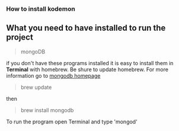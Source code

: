 ### How to install **kodemon**


## What you need to have installed to run the project

> mongoDB 

if you don't have these programs installed it is easy to install them in **Terminal** with homebrew.  Be shure to update homebrew. For more information go to [mongodb homepage](http://docs.mongodb.org/manual/tutorial/install-mongodb-on-os-x/)

> brew update

then 

> brew install mongodb







To run the program 
open Terminal and type 'mongod'